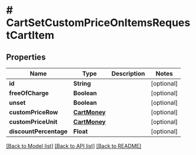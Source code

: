 # # CartSetCustomPriceOnItemsRequestCartItem


## Properties 


Name | Type | Description | Notes
------------ | ------------- | ------------- | -------------
**id**| **String** |   | [optional]
**freeOfCharge**| **Boolean** |   | [optional]
**unset**| **Boolean** |   | [optional]
**customPriceRow**| [**CartMoney**](CartMoney.md) |   | [optional]
**customPriceUnit**| [**CartMoney**](CartMoney.md) |   | [optional]
**discountPercentage**| **Float** |   | [optional]


[[Back to Model list]](../../README.md#models) [[Back to API list]](../../README.md#endpoints) [[Back to README]](../../README.md)

